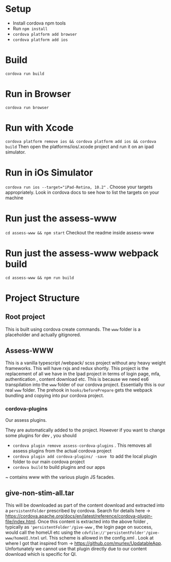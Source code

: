 # Setup
* Install cordova npm tools 
* Run `npm install`
* `cordova platform add browser`
* `cordova platform add ios`

# Build
`cordova run build`

# Run in Browser
`cordova run browser`

# Run with Xcode
`cordova platform remove ios && cordova platform add ios && cordova build`
Then open the platforms/ios/<Name>.xcode project and run it on an ipad simulator.

# Run in iOs Simulator
`cordova run ios --target="iPad-Retina, 10.2"` . Choose your targets appropriately. Look in cordova docs to see how to list the targets on your machine

# Run just the assess-www
`cd assess-www && npm start`
Checkout the readme inside assess-www

# Run just the assess-www webpack build
`cd assess-www && npm run build`

# Project Structure
## Root project
This is built using cordova create commands. The `www` folder is a placeholder and actually gitignored.
## Assess-WWW
This is a vanilla typescript /webpack/ scss project without any heavy weight frameworks. This will have rxjs and redux shortly. This project is the replacement of all we have in the Ipad project in terms of login page, mfa, authentication , content download etc. This is because we need es6 transpilation into the `www` folder of our cordova project. Essentially this is our real `www` folder. 
The prehook in `hooks/beforePrepare` gets the webpack bundling and copying into pur cordova project.

### cordova-plugins
Our assess plugins.

They are automatically added to the project. However if you want to change some plugins for dev , you should
* `cordova plugin remove assess-cordova-plugins` . This removes all assess plugins from the actual cordova project
* `cordova plugin add cordova-plugins/ -save ` to add the local plugin folder to our main cordova project
* `cordova build` to build plugins and our apps

~ contains www with the various plugin JS facades.

## give-non-stim-all.tar
This will be downloaded as part of the content download and extracted into a `persistentFolder` prescribed by cordova. Search for details here -> https://cordova.apache.org/docs/en/latest/reference/cordova-plugin-file/index.html. Once this content is extracted into the above folder , typically as `'persistentFolder'/give-www` , the login page on success, would call the homeUI etc using the `cdvfile://'persistentFolder'/give-www/homeUI.html`  url. This scheme is allowed in the config.xml . Look at where I got that inspired from -> https://github.com/murlex/UpdatableApp. Unfortunately we cannot use that plugin directly due to our content download which is specific for QI.